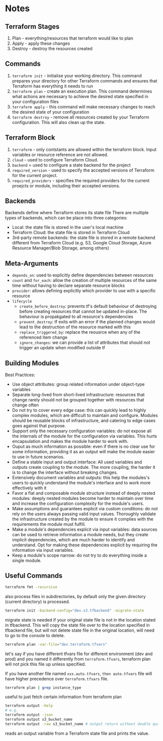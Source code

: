 # Notes

## Terraform Stages
1. Plan - everything/resources that terraform would like to plan
2. Apply - apply these changes
3. Destroy - destroy the resources created

## Commands
1. `terraform init` - initialise your working directory. This command prepares your directory for other Terraform commands and ensures that Terraform has everything it needs to run
2. `terraform plan` - create an execution plan. This command determines what actions are necessary to achieve the desired state specified in your configuration files
3. `terraform apply` - this command will make necessary changes to reach the desired state of your configuration
4. `terraform destroy` - remove all resources created by your Terraform configuration. This will also clean up the state.

## Terraform Block
1. `terraform` - only contstants are allowed within the terraform block. Input variables or resource reference are not allowed.
2. `cloud` - used to configure Terraform Cloud.
3. `backend` = used to configure a state backend for the project
4. `required_version` - used to specify the accepted versions of Terraform for the current project.
5. `required_providers` - specifies the required providers for the current proejcts or module, including their accepted versions.

## Backends
Backends define where Terraform stores its state file
There are multiple types of backends, which can be place into three categories:
- Local: the state file is stored in the user's local machine
- Terraform Cloud: the state file is stored in Terraform Cloud
- 3rd-party remote backends: the state file is stored in a remote backend different from Terraform Cloud (e.g. S3, Google Cloud Storage, Azure Resource Manager/Blob Storage, among others)

## Meta-Arguments
- `depends_on`: used to explicitly define dependencies between resources
- `count` and `for_each`: allow the creation of multiple resources of the same time without having to declare separate resource blocks
- `provider`: allows defining explicitly which provider to use with a specific resource
- `lifecycle`
    - `create_before_destroy`: prevents tf's default behaviour of destroying before creating resources that cannot be updated in-place. The behaviour is propakgated to all resource's dependencies
    - `prevent_destroy`: tf exits with an error if the planned changes would lead to the destruction of the resource marked with this
    - `replace_triggered_by`: replace the reousrce when any of the referenced item change
    - `ignore_changes`: we can provide a list of attributes that should not trigger an update when modified outside tf

## Building Modules
Best Practices:
- Use object attributes: group related information under object-type variables
- Separate long-lived from short-lived infrastructure: resources that change rarely should not be grouped together with resources that change often
- Do not try to cover every edge case: this can quickly lead to highly complex modules, which are difficult to maintain and configure. Modules should be reusable blocks of infrastructure, and catering to edge cases goes against that purpose.
- Support only the necessary configuration variables: do not expose all the internals of the module for the configuration via variables. This hurts encapsulation and makes the module harder to work with.
- Ouput as much information as possible: even if there is no clear use for some information, providing it as an output will make the module easier to use in future scenarios.
- Define a stable input and output interface: All used variables and outputs create coupling to the module. The more coupling, the harder it is to change the interface without breaking changes. 
- Extensively document variables and outputs: this help the modules's users to quickly understand the module's interface and to work more effectively with it
- Favor a flat and composable module structure instead of deeply nested modules: deeply nested modules become harder to maintain over time and increase the configuration complexity for the module's users.
- Make assumptions and guarantees explicit via custom conditions: do not rely on the users always passing valid input values. Thoroughly validate the infrastructure created by the module to ensure it complies with the requirements the module must fulfill.
- Make a module's dependencies explicit via input variables: data sources can be used to retrieve information a module needs, but they create implicit dependencies, which are much harder to identify and understand. Opt for making these dependencies explicit by requiring the information via input variables.
- Keep a module's scope narrow: do not try to do everything inside a single module.


## Useful Commands
```sh
terraform fmt -recursive
```
also process files in subdirectories, by default only the given directory (current directory) is processed.

```sh
terraform init -backend-config="dev.s3.tfbackend" -migrate-state
```
migrate state is needed if your original state file is not in the location stated in tfbackend. This will copy the state file over to the location specified in tfbackend file, but will not delete state file in the original location, will need to go to the console to delete.

```sh
terraform plan -var-file="dev.terraform.tfvars"
```
let's say if you have different tfvars file for different environment (dev and prod) and you named it differently from `terraform.tfvars`, terraform plan will not pick this file up unless specified.

If you have another file named `xxx.auto.tfvars`, `then auto.tfvars` file will have higher precedence over `terraform.tfvars` file.


```sh
terraform plan | grep instance_type
```
useful to just fetch certain information from terraform plan 

```sh
terraform output -help
# e.g.
terraform output -json 
terraform output s3_bucket_name
terraform output -raw s3_bucket_name # output return without double quotations
```
reads an output variable from a Terraform state file and prints the value.